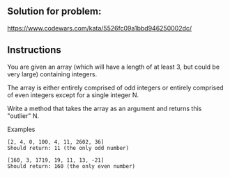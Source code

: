 ## Solution for problem:

https://www.codewars.com/kata/5526fc09a1bbd946250002dc/

## Instructions

You are given an array (which will have a length of at least 3, but could be very large) containing integers.
 
The array is either entirely comprised of odd integers or entirely comprised of even integers except for a single integer N.
 
Write a method that takes the array as an argument and returns this "outlier" N.

Examples

```
[2, 4, 0, 100, 4, 11, 2602, 36]
Should return: 11 (the only odd number)

[160, 3, 1719, 19, 11, 13, -21]
Should return: 160 (the only even number)
```
